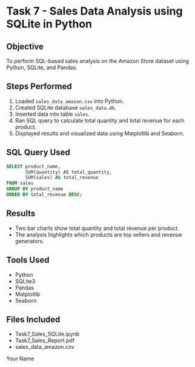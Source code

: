 # Task 7 - Sales Data Analysis using SQLite in Python

## Objective

To perform SQL-based sales analysis on the Amazon Store dataset using
Python, SQLite, and Pandas.

## Steps Performed

1.  Loaded `sales_data_amazon.csv` into Python.
2.  Created SQLite database `sales_data.db`.
3.  Inserted data into table `sales`.
4.  Ran SQL query to calculate total quantity and total revenue for each
    product.
5.  Displayed results and visualized data using Matplotlib and Seaborn.

## SQL Query Used

``` sql
SELECT product_name,
       SUM(quantity) AS total_quantity,
       SUM(sales) AS total_revenue
FROM sales
GROUP BY product_name
ORDER BY total_revenue DESC;
```

## Results

-   Two bar charts show total quantity and total revenue per product.
-   The analysis highlights which products are top sellers and revenue
    generators.

## Tools Used

-   Python
-   SQLite3
-   Pandas
-   Matplotlib
-   Seaborn

## Files Included

-   Task7_Sales_SQLite.ipynb
-   Task7_Sales_Report.pdf
-   sales_data_amazon.csv


Your Name
